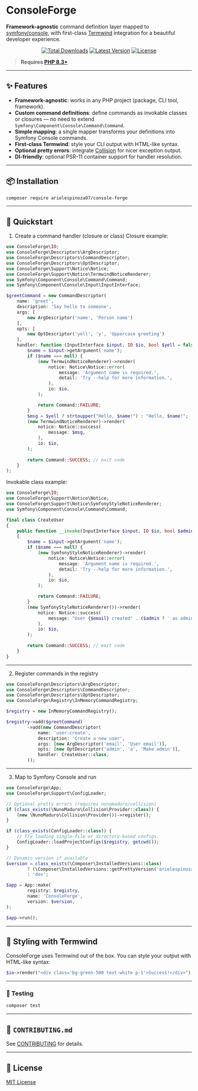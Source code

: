 # ConsoleForge

**Framework-agnostic** command definition layer mapped to [symfony/console](https://github.com/symfony/console), with first-class [Termwind](https://github.com/nunomaduro/termwind) integration for a beautiful developer experience.

<p align="center">
    <a href="https://packagist.org/packages/arielespinoza07/console-forge"><img alt="Total Downloads" src="https://img.shields.io/packagist/dt/arielespinoza07/console-forge"></a>
    <a href="https://packagist.org/packages/arielespinoza07/console-forge"><img alt="Latest Version" src="https://img.shields.io/packagist/v/arielespinoza07/console-forge"></a>
    <a href="https://packagist.org/packages/arielespinoza07/console-forge"><img alt="License" src="https://img.shields.io/packagist/l/arielespinoza07/console-forge"></a>
</p>

> **Requires [PHP 8.3+](https://php.net/releases/)**
---

## ✨ Features

- **Framework-agnostic**: works in any PHP project (package, CLI tool, framework).
- **Custom command definitions**: define commands as invokable classes or closures — no need to extend `Symfony\Component\Console\Command\Command`.
- **Simple mapping**: a single mapper transforms your definitions into Symfony Console commands.
- **First-class Termwind**: style your CLI output with HTML-like syntax.
- **Optional pretty errors**: integrate [Collision](https://github.com/nunomaduro/collision) for nicer exception output.
- **DI-friendly**: optional PSR-11 container support for handler resolution.

---

## 📦 Installation

```bash
composer require arielespinoza07/console-forge
```

---

## 🚀 Quickstart

1. Create a command handler (closure or class)
   Closure example:

```php
use ConsoleForge\IO;
use ConsoleForge\Descriptors\ArgDescriptor;
use ConsoleForge\Descriptors\CommandDescriptor;
use ConsoleForge\Descriptors\OptDescriptor;
use ConsoleForge\Support\Notice\Notice;
use ConsoleForge\Support\Notice\TermwindNoticeRenderer;
use Symfony\Component\Console\Command\Command;
use Symfony\Component\Console\Input\InputInterface;

$greetCommand = new CommandDescriptor(
    name: 'greet',
    description: 'Say hello to someone',
    args: [
        new ArgDescriptor('name', 'Person name')
    ],
    opts: [
        new OptDescriptor('yell', 'y', 'Uppercase greeting')
    ],
    handler: function (InputInterface $input, IO $io, bool $yell = false): void {
        $name = $input->getArgument('name');
        if ($name === null) {
            (new TermwindNoticeRenderer)->render(
                notice: Notice\Notice::error(
                    message: 'Argument name is required.',
                    detail: 'Try --help for more information.',
                ),
                io: $io,
            );

            return Command::FAILURE;
        }
        $msg = $yell ? strtoupper("Hello, $name!") : "Hello, $name!";
        (new TermwindNoticeRenderer)->render(
            notice: Notice::success(
                message: $msg,
            ),
            io: $io,
        );
        
        return Command::SUCCESS; // exit code
    }
);

```

Invokable class example:

```php
use ConsoleForge\IO;
use ConsoleForge\Support\Notice\Notice;
use ConsoleForge\Support\Notice\SymfonyStyleNoticeRenderer;
use Symfony\Component\Console\Command\Command;

final class CreateUser
{
    public function __invoke(InputInterface $input, IO $io, bool $admin = false): int
    {
        $name = $input->getArgument('name');
        if ($name === null) {
            (new SymfonyStyleNoticeRenderer)->render(
                notice: Notice\Notice::error(
                    message: 'Argument name is required.',
                    detail: 'Try --help for more information.',
                ),
                io: $io,
            );

            return Command::FAILURE;
        }
        (new SymfonyStyleNoticeRenderer())->render(
            notice: Notice::success(
                message: "User {$email} created" . ($admin ? ' as admin' : ''),
            ),
            io: $io,
        );
        
        return Command::SUCCESS; // exit code
    }
}

```

---

2. Register commands in the registry

```php
use ConsoleForge\Descriptors\ArgDescriptor;
use ConsoleForge\Descriptors\CommandDescriptor;
use ConsoleForge\Descriptors\OptDescriptor;
use ConsoleForge\Registry\InMemoryCommandRegistry;

$registry = new InMemoryCommandRegistry();

$registry->add($greetCommand)
        ->add(new CommandDescriptor(
            name: 'user:create',
            description: 'Create a new user',
            args: [new ArgDescriptor('email', 'User email')],
            opts: [new OptDescriptor('admin', 'a', 'Make admin')],
            handler: CreateUser::class,
        ));

```

---

3. Map to Symfony Console and run

```php
use ConsoleForge\App;
use ConsoleForge\Support\ConfigLoader;

// Optional pretty errors (requires nunomaduro/collision)
if (class_exists(\NunoMaduro\Collision\Provider::class)) {
    (new \NunoMaduro\Collision\Provider())->register();
}

if (class_exists(ConfigLoader::class)) {
    // Try loading single-file or directory-based configs.
    ConfigLoader::loadProjectConfigs($registry, getcwd());
}

// Dynamic version if available
$version = class_exists(\Composer\InstalledVersions::class)
        ? (\Composer\InstalledVersions::getPrettyVersion('arielespinoza07/console-forge') ?? 'dev')
        : 'dev';

$app = App::make(
        registry: $registry,
        name: 'ConsoleForge',
        version: $version,
);

$app->run();
```

---

## 🎨 Styling with Termwind
ConsoleForge uses Termwind out of the box.
You can style your output with HTML-like syntax:

```php
$io->render("<div class='bg-green-500 text-white p-1'>Success!</div>");
```

---

### 🧪 Testing

```bash
composer test
```

---

## 🤝 `CONTRIBUTING.md`

See [CONTRIBUTING](CONTRIBUTING.md) for details.

---

## 📜 License

[MIT License](LICENSE)